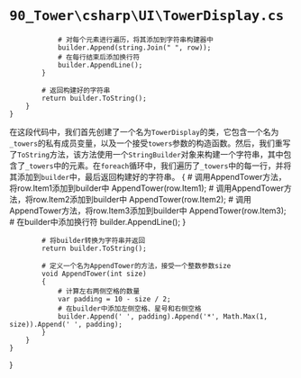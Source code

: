 # `90_Tower\csharp\UI\TowerDisplay.cs`

```
            # 对每个元素进行遍历，将其添加到字符串构建器中
            builder.Append(string.Join(" ", row));
            # 在每行结束后添加换行符
            builder.AppendLine();
        }

        # 返回构建好的字符串
        return builder.ToString();
    }
}
```

在这段代码中，我们首先创建了一个名为`TowerDisplay`的类，它包含一个名为`_towers`的私有成员变量，以及一个接受`towers`参数的构造函数。然后，我们重写了`ToString`方法，该方法使用一个`StringBuilder`对象来构建一个字符串，其中包含了`_towers`中的元素。在`foreach`循环中，我们遍历了`_towers`中的每一行，并将其添加到`builder`中，最后返回构建好的字符串。
            {
                # 调用AppendTower方法，将row.Item1添加到builder中
                AppendTower(row.Item1);
                # 调用AppendTower方法，将row.Item2添加到builder中
                AppendTower(row.Item2);
                # 调用AppendTower方法，将row.Item3添加到builder中
                AppendTower(row.Item3);
                # 在builder中添加换行符
                builder.AppendLine();
            }

            # 将builder转换为字符串并返回
            return builder.ToString();

            # 定义一个名为AppendTower的方法，接受一个整数参数size
            void AppendTower(int size)
            {
                # 计算左右两侧空格的数量
                var padding = 10 - size / 2;
                # 在builder中添加左侧空格、星号和右侧空格
                builder.Append(' ', padding).Append('*', Math.Max(1, size)).Append(' ', padding);
            }
        }
    }
}
```